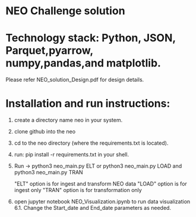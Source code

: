 # NEO Challenge solution
# Technology stack: Python, JSON, Parquet,pyarrow, numpy,pandas,and matplotlib.

Please refer NEO_solution_Design.pdf for design details.

# Installation and run instructions:

1. create a directory name neo in your system.
2. clone github into the neo
3. cd to the neo directory  (where the requirements.txt is located).
4. run: pip install -r requirements.txt in your shell.
5. Run -> python3 neo_main.py ELT 
	or python3 neo_main.py LOAD
		and python3 neo_main.py TRAN
		
	"ELT" option is for ingest and transform NEO data
	"LOAD" option is for ingest only
	"TRAN" option is for transformation only
	
6. open jupyter notebook NEO_Visualization.ipynb to run data visualization
6.1. Change the Start_date and End_date parameters as needed.
